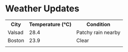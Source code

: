# Weather Updates

<!-- WEATHER-UPDATE-START -->
<table><tr><th>City</th><th>Temperature (°C)</th><th>Condition</th></tr><tr><td>Valsad</td><td>28.4</td><td>Patchy rain nearby</td></tr><tr><td>Boston</td><td>23.9</td><td>Clear</td></tr><tr><td></td><td></td><td></td></tr></table>
<!-- WEATHER-UPDATE-END -->

